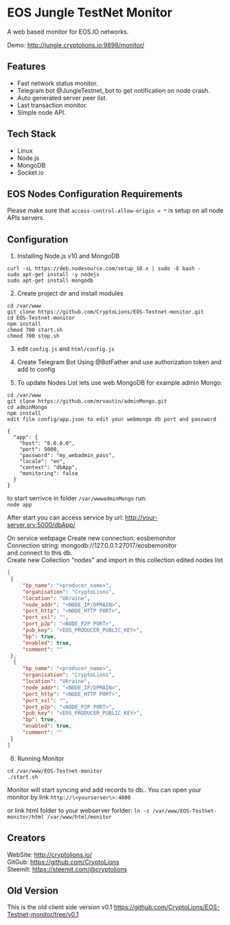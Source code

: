 # EOS Jungle TestNet Monitor

A web based monitor for EOS.IO networks.

Demo: http://jungle.cryptolions.io:9898/monitor/

## Features

- Fast network status monitor.
- Telegram bot @JungleTestnet_bot to get notification on node crash.   
- Auto generated server peer list.
- Last transaction monitor.  
- Simple node API.

## Tech Stack

- Linux
- Node.js
- MongoDB
- Socket.io

## EOS Nodes Configuration Requirements

Please make sure that `access-control-allow-origin = *` is setup on all node APIs servers.

## Configuration

1. Installing Node.js v10 and MongoDB  

```
curl -sL https://deb.nodesource.com/setup_10.x | sudo -E bash -    
sudo apt-get install -y nodejs  
sudo apt-get install mongodb  
```

2. Create project dir and install modules   

```
cd /var/www   
git clone https://github.com/CryptoLions/EOS-Testnet-monitor.git   
cd EOS-Testnet-monitor   
npm install   
chmod 700 start.sh  
chmod 700 stop.sh  
```

3. edit `config.js` and `html/config.js`

4. Create Telegram Bot Using @BotFather and use authorization token and add to config  

5. To update Nodes List lets use web MongoDB for example admin Mongo:  

```
cd /var/www  
git clone https://github.com/mrvautin/adminMongo.git  
cd adminMongo  
npm install  
edit file config/app.json to edit your webmongo db port and password  
```

```
{
  "app": {  
    "host": "0.0.0.0",  
    "port": 5000,  
    "password": "my_webadmin_pass",  
    "locale": "en",  
    "context": "dbApp",  
    "monitoring": false  
  }  
}  
```

to start serrivce in folder `/var/wwwadminMongo` run:  
`node app`

After start you can access service by url: http://your-server.srv:5000/dbApp/  

On service webpage Create new connection: eosbemonitor   
Connection string: mongodb://127.0.0.1:27017/eosbemonitor  
and connect to this db.  
Create new Collection "nodes" and import in this collection edited nodes list   

```json
[  
 {  
     "bp_name": "<producer_name>",   
     "organisation": "CryptoLions",  
     "location": "Ukraine",  
     "node_addr": "<NODE_IP/DPMAIN>",  
     "port_http": "<NODE_HTTP PORT>",  
     "port_ssl": "",  
     "port_p2p": "<NODE_P2P PORT>",  
     "pub_key": "<EOS_PRODUCER_PUBLIC_KEY>",  
     "bp": true,  
     "enabled": true,  
     "comment": ""  
 },  
  {  
     "bp_name": "<producer_name>",  
     "organisation": "CryptoLions",  
     "location": "Ukraine",  
     "node_addr": "<NODE_IP/DPMAIN>",  
     "port_http": "<NODE_HTTP PORT>",  
     "port_ssl": "",  
     "port_p2p": "<NODE_P2P PORT>",  
     "pub_key": "<EOS_PRODUCER_PUBLIC_KEY>",  
     "bp": true,  
     "enabled": true,  
     "comment": ""  
 }  
]  
```

6. Running Monitor  
```
cd /var/www/EOS-Testnet-monitor  
./start.sh  
```

Monitor will start syncing and add records to db.. You can open your monitor by link `http://\<yourserver\>:4000`

or link html folder to your webserver forlder: `ln -s /var/www/EOS-Testnet-monitor/html /var/www/html/monitor`  

## Creators  

WebSite: http://cryptolions.io/    
GitGub: https://github.com/CryptoLions  
SteemIt: https://steemit.com/@cryptolions

## Old Version

This is the old client side version v0.1 https://github.com/CryptoLions/EOS-Testnet-monitor/tree/v0.1
